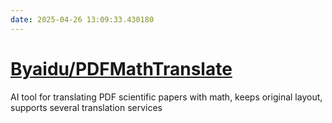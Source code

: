 ```yaml
---
date: 2025-04-26 13:09:33.430180
---
```


# [Byaidu/PDFMathTranslate](https://github.com/Byaidu/PDFMathTranslate)

AI tool for translating PDF scientific papers with math, keeps original layout, supports several translation services